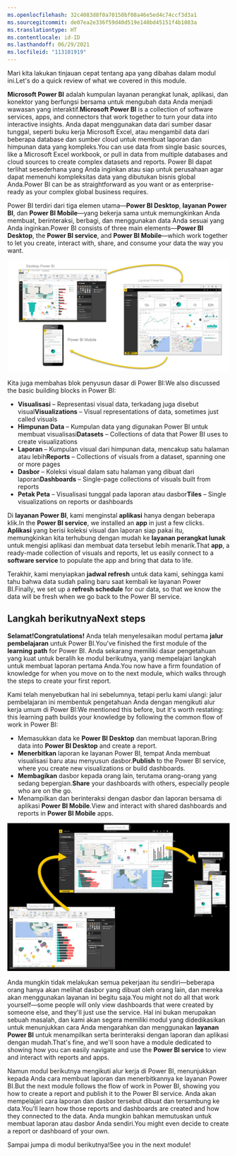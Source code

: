 ```yaml
---
ms.openlocfilehash: 32c4083d8f0a70150bf08a46e5ed4c74ccf3d3a1
ms.sourcegitcommit: de07ea2e336f59d40d519e140bd45151f4b1083a
ms.translationtype: HT
ms.contentlocale: id-ID
ms.lasthandoff: 06/29/2021
ms.locfileid: "113101919"
---
```

<span data-ttu-id="855cb-101">Mari kita lakukan tinjauan cepat tentang apa yang dibahas dalam modul ini.</span><span class="sxs-lookup"><span data-stu-id="855cb-101">Let's do a quick review of what we covered in this module.</span></span>

<span data-ttu-id="855cb-102">**Microsoft Power BI** adalah kumpulan layanan perangkat lunak, aplikasi, dan konektor yang berfungsi bersama untuk mengubah data Anda menjadi wawasan yang interaktif.</span><span class="sxs-lookup"><span data-stu-id="855cb-102">**Microsoft Power BI** is a collection of software services, apps, and connectors that work together to turn your data into interactive insights.</span></span> <span data-ttu-id="855cb-103">Anda dapat menggunakan data dari sumber dasar tunggal, seperti buku kerja Microsoft Excel, atau mengambil data dari beberapa database dan sumber cloud untuk membuat laporan dan himpunan data yang kompleks.</span><span class="sxs-lookup"><span data-stu-id="855cb-103">You can use data from single basic sources, like a Microsoft Excel workbook, or pull in data from multiple databases and cloud sources to create complex datasets and reports.</span></span> <span data-ttu-id="855cb-104">Power BI dapat terlihat sesederhana yang Anda inginkan atau siap untuk perusahaan agar dapat memenuhi kompleksitas data yang dibutukan bisnis global Anda.</span><span class="sxs-lookup"><span data-stu-id="855cb-104">Power BI can be as straightforward as you want or as enterprise-ready as your complex global business requires.</span></span>

<span data-ttu-id="855cb-105">Power BI terdiri dari tiga elemen utama—**Power BI Desktop**, **layanan Power BI**, dan **Power BI Mobile**—yang bekerja sama untuk memungkinkan Anda membuat, berinteraksi, berbagi, dan menggunakan data Anda sesuai yang Anda inginkan.</span><span class="sxs-lookup"><span data-stu-id="855cb-105">Power BI consists of three main elements—**Power BI Desktop**, the **Power BI service**, and **Power BI Mobile**—which work together to let you create, interact with, share, and consume your data the way you want.</span></span>

![Gambar siklus penggunaan Power BI dari Power BI Desktop, ke layanan Power BI, lalu ke Power BI Mobile.](../media/pbi-intro_02.png)

<span data-ttu-id="855cb-107">Kita juga membahas blok penyusun dasar di Power BI:</span><span class="sxs-lookup"><span data-stu-id="855cb-107">We also discussed the basic building blocks in Power BI:</span></span>

* <span data-ttu-id="855cb-108">**Visualisasi** – Representasi visual data, terkadang juga disebut visual</span><span class="sxs-lookup"><span data-stu-id="855cb-108">**Visualizations** – Visual representations of data, sometimes just called visuals</span></span>
* <span data-ttu-id="855cb-109">**Himpunan Data** – Kumpulan data yang digunakan Power BI untuk membuat visualisasi</span><span class="sxs-lookup"><span data-stu-id="855cb-109">**Datasets** – Collections of data that Power BI uses to create visualizations</span></span>
* <span data-ttu-id="855cb-110">**Laporan** – Kumpulan visual dari himpunan data, mencakup satu halaman atau lebih</span><span class="sxs-lookup"><span data-stu-id="855cb-110">**Reports** – Collections of visuals from a dataset, spanning one or more pages</span></span>
* <span data-ttu-id="855cb-111">**Dasbor** – Koleksi visual dalam satu halaman yang dibuat dari laporan</span><span class="sxs-lookup"><span data-stu-id="855cb-111">**Dashboards** – Single-page collections of visuals built from reports</span></span>
* <span data-ttu-id="855cb-112">**Petak Peta** – Visualisasi tunggal pada laporan atau dasbor</span><span class="sxs-lookup"><span data-stu-id="855cb-112">**Tiles** – Single visualizations on reports or dashboards</span></span>

<span data-ttu-id="855cb-113">Di **layanan Power BI**, kami menginstal **aplikasi** hanya dengan beberapa klik.</span><span class="sxs-lookup"><span data-stu-id="855cb-113">In the **Power BI service**, we installed an **app** in just a few clicks.</span></span> <span data-ttu-id="855cb-114">**Aplikasi** yang berisi koleksi visual dan laporan siap pakai itu, memungkinkan kita terhubung dengan mudah ke **layanan perangkat lunak** untuk mengisi aplikasi dan membuat data tersebut lebih menarik.</span><span class="sxs-lookup"><span data-stu-id="855cb-114">That **app**, a ready-made collection of visuals and reports, let us easily connect to a **software service** to populate the app and bring that data to life.</span></span>

<span data-ttu-id="855cb-115">Terakhir, kami menyiapkan **jadwal refresh** untuk data kami, sehingga kami tahu bahwa data sudah paling baru saat kembali ke layanan Power BI.</span><span class="sxs-lookup"><span data-stu-id="855cb-115">Finally, we set up a **refresh schedule** for our data, so that we know the data will be fresh when we go back to the Power BI service.</span></span>

## <a name="next-steps"></a><span data-ttu-id="855cb-116">Langkah berikutnya</span><span class="sxs-lookup"><span data-stu-id="855cb-116">Next steps</span></span>

<span data-ttu-id="855cb-117">**Selamat!**</span><span class="sxs-lookup"><span data-stu-id="855cb-117">**Congratulations!**</span></span> <span data-ttu-id="855cb-118">Anda telah menyelesaikan modul pertama **jalur pembelajaran** untuk Power BI.</span><span class="sxs-lookup"><span data-stu-id="855cb-118">You've finished the first module of the **learning path** for Power BI.</span></span> <span data-ttu-id="855cb-119">Anda sekarang memiliki dasar pengetahuan yang kuat untuk beralih ke modul berikutnya, yang mempelajari langkah untuk membuat laporan pertama Anda.</span><span class="sxs-lookup"><span data-stu-id="855cb-119">You now have a firm foundation of knowledge for when you move on to the next module, which walks through the steps to create your first report.</span></span>

<span data-ttu-id="855cb-120">Kami telah menyebutkan hal ini sebelumnya, tetapi perlu kami ulangi: jalur pembelajaran ini membentuk pengetahuan Anda dengan mengikuti alur kerja umum di Power BI:</span><span class="sxs-lookup"><span data-stu-id="855cb-120">We mentioned this before, but it's worth restating: this learning path builds your knowledge by following the common flow of work in Power BI:</span></span>

* <span data-ttu-id="855cb-121">Memasukkan data ke **Power BI Desktop** dan membuat laporan.</span><span class="sxs-lookup"><span data-stu-id="855cb-121">Bring data into **Power BI Desktop** and create a report.</span></span>
* <span data-ttu-id="855cb-122">**Menerbitkan** laporan ke layanan Power BI, tempat Anda membuat visualisasi baru atau menyusun dasbor.</span><span class="sxs-lookup"><span data-stu-id="855cb-122">**Publish** to the Power BI service, where you create new visualizations or build dashboards.</span></span>
* <span data-ttu-id="855cb-123">**Membagikan** dasbor kepada orang lain, terutama orang-orang yang sedang bepergian.</span><span class="sxs-lookup"><span data-stu-id="855cb-123">**Share** your dashboards with others, especially people who are on the go.</span></span>
* <span data-ttu-id="855cb-124">Menampilkan dan berinteraksi dengan dasbor dan laporan bersama di aplikasi **Power BI Mobile**.</span><span class="sxs-lookup"><span data-stu-id="855cb-124">View and interact with shared dashboards and reports in **Power BI Mobile** apps.</span></span>

![Gambar siklus penggunaan Power BI dari Power BI Desktop, ke layanan Power BI, lalu ke Power BI Mobile.](../media/pbi-using_01.png)

<span data-ttu-id="855cb-126">Anda mungkin tidak melakukan semua pekerjaan itu sendiri—beberapa orang hanya akan melihat dasbor yang dibuat oleh orang lain, dan mereka akan menggunakan layanan ini begitu saja.</span><span class="sxs-lookup"><span data-stu-id="855cb-126">You might not do all that work yourself—some people will only view dashboards that were created by someone else, and they'll just use the service.</span></span> <span data-ttu-id="855cb-127">Hal ini bukan merupakan sebuah masalah, dan kami akan segera memiliki modul yang didedikasikan untuk menunjukkan cara Anda mengarahkan dan menggunakan **layanan Power BI** untuk menampilkan serta berinteraksi dengan laporan dan aplikasi dengan mudah.</span><span class="sxs-lookup"><span data-stu-id="855cb-127">That's fine, and we'll soon have a module dedicated to showing how you can easily navigate and use the **Power BI service** to view and interact with reports and apps.</span></span>

<span data-ttu-id="855cb-128">Namun modul berikutnya mengikuti alur kerja di Power BI, menunjukkan kepada Anda cara membuat laporan dan menerbitkannya ke layanan Power BI.</span><span class="sxs-lookup"><span data-stu-id="855cb-128">But the next module follows the flow of work in Power BI, showing you how to create a report and publish it to the Power BI service.</span></span> <span data-ttu-id="855cb-129">Anda akan mempelajari cara laporan dan dasbor tersebut dibuat dan tersambung ke data.</span><span class="sxs-lookup"><span data-stu-id="855cb-129">You'll learn how those reports and dashboards are created and how they connected to the data.</span></span> <span data-ttu-id="855cb-130">Anda mungkin bahkan memutuskan untuk membuat laporan atau dasbor Anda sendiri.</span><span class="sxs-lookup"><span data-stu-id="855cb-130">You might even decide to create a report or dashboard of your own.</span></span>

<span data-ttu-id="855cb-131">Sampai jumpa di modul berikutnya!</span><span class="sxs-lookup"><span data-stu-id="855cb-131">See you in the next module!</span></span>
